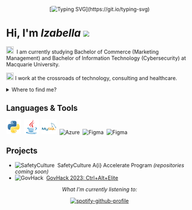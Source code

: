 <div id="header" align="center">
  
[![Typing SVG](https://readme-typing-svg.demolab.com?font=Mona+Sans&size=30&pause=2000&color=F7F7F7&background=FFFFFF00&center=true&width=435&lines=Hello+world!)](https://git.io/typing-svg)

<div id="header" align="left">
  
# Hi, I'm *Izabella* <img src="https://media.giphy.com/media/hvRJCLFzcasrR4ia7z/giphy.gif" width="30px"/>

<img src="https://liquipedia.net/commons/images/thumb/d/db/Macquarie_University_allmode.png/600px-Macquarie_University_allmode.png" width="20" height="20"/>&nbsp; I am currently studying Bachelor of Commerce (Marketing Management) and Bachelor of Information Technology (Cybersecurity) at Macquarie University.

<img src="https://icons-for-free.com/iconfiles/png/512/case+job+work+icon-1320185594726714045.png" width="20" height="20"/> I work at the crossroads of technology, consulting and healthcare.

<details>
<summary>Where to find me?</summary>
 
[![LinkedIn Badge](https://img.shields.io/badge/LinkedIn-1B75BB?logo=LinkedIn&logoColor=white&link=https%3A%2F%2Fwww.linkedin.com%2Fin%2Fizabellalloyd-white%2F)](https://www.linkedin.com/in/izabellalloyd-white/)
[![Gmail Badge](https://img.shields.io/badge/Gmail-EA4335?logo=Gmail&logoColor=white&link=mailto%3Alloydwhiteizabella%40gmail.com)](mailto:lloydwhiteizabella@gmail.com)
 [![Twitter Badge](https://img.shields.io/badge/Twitter-50ABF1?logo=Twitter&logoColor=white&link=twitter.com%2Falphalaker)](https://twitter.com/alphalaker)
</details>


## Languages & Tools
 <div>
    <img src="https://raw.githubusercontent.com/devicons/devicon/master/icons/python/python-original.svg" title="Python" alt="Python" width="40" height="40"/>&nbsp;  
  <img src="https://raw.githubusercontent.com/devicons/devicon/master/icons/java/java-original.svg" title="Java" alt="Java" width="40" height="40"/>&nbsp;
  <img src="https://raw.githubusercontent.com/devicons/devicon/master/icons/mysql/mysql-original-wordmark.svg" title="MySQL"  alt="MySQL" width="40" height="40"/>&nbsp;
  <img src="https://swimburger.net/media/ppnn3pcl/azure.png" title="Azure" alt="Azure" width="40" height="40"/>&nbsp;
  <img src="https://camo.githubusercontent.com/cdd289ae72f33665800bc6a63936d5afa0454214d520945780894151112a055f/68747470733a2f2f63646e2e6a7364656c6976722e6e65742f67682f64657669636f6e732f64657669636f6e2f69636f6e732f6669676d612f6669676d612d6f726967696e616c2e737667" title="Figma" alt="Figma" width="40" height="40"/>&nbsp;
  <img src="https://camo.githubusercontent.com/5fa137d222dde7b69acd22c6572a065ce3656e6ffa1f5e88c1b5c7a935af3cc6/68747470733a2f2f63646e2e6a7364656c6976722e6e65742f67682f64657669636f6e732f64657669636f6e2f69636f6e732f7673636f64652f7673636f64652d6f726967696e616c2e737667" title="Figma" alt="Figma" width="40" height="40"/>&nbsp;

## Projects
- <img src="https://safetyculture.com/wp-content/media/2022/03/sc-icon-grey.png" title="SafetyCulture" alt="SafetyCulture" width="20" height="20"/>&nbsp; SafetyCulture A{i} Accelerate Program _(repositories coming soon)_
- <img src="https://staging.govhack.org/wp-content/uploads/2022/06/cropped-gh-favicon.png" title="GovHack" alt="GovHack" width="20" height="20"/>&nbsp; [GovHack 2023: Ctrl+Alt+Elite](https://github.com/orgs/ctrl-alt-elit3/repositories "Ctrl+Alt+Elite Repositories")
 

 
<div id="header" align="center">
  
_What I'm currently listening to:_
  
[![spotify-github-profile](https://spotify-github-profile.vercel.app/api/view?uid=aaaski&cover_image=true&theme=natemoo-re&show_offline=false&background_color=121212&interchange=false&bar_color=53b14f&bar_color_cover=false)](https://github.com/kittinan/spotify-github-profile)


